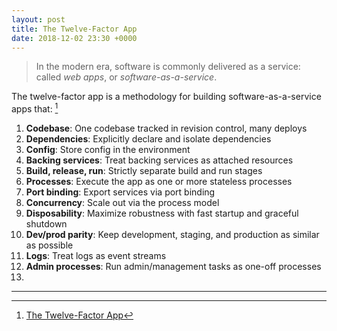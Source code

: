 ```yaml
---
layout: post
title: The Twelve-Factor App
date: 2018-12-02 23:30 +0000
---
```


> In the modern era, software is commonly delivered as a service: called _web apps_, or _software-as-a-service_.

The twelve-factor app is a methodology for building software-as-a-service apps that: [^1]
1. **Codebase**: One codebase tracked in revision control, many deploys
2. **Dependencies**: Explicitly declare and isolate dependencies
3. **Config**: Store config in the environment
4. **Backing services**: Treat backing services as attached resources
5. **Build, release, run**: Strictly separate build and run stages
6. **Processes**: Execute the app as one or more stateless processes
7. **Port binding**: Export services via port binding
8. **Concurrency**: Scale out via the process model
9. **Disposability**: Maximize robustness with fast startup and graceful shutdown
10. **Dev/prod parity**: Keep development, staging, and production as similar as possible
11. **Logs**: Treat logs as event streams
12. **Admin processes**: Run admin/management tasks as one-off processes
13.

[^1]: [The Twelve-Factor App](https://www.12factor.net/)

--- 